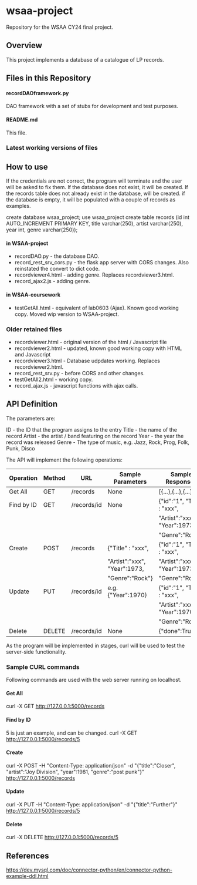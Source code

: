 # wsaa-project
Repository for the WSAA CY24 final project.

## Overview
This project implements a database of a catalogue of LP records.

## Files in this Repository

#### recordDAOframework.py
DAO framework with a set of stubs for development and test purposes.

#### README.md
This file.

### Latest working versions of files

## How to use

If the credentials are not correct, the program will terminate and the user will be asked to fix them.
If the database does not exist, it will be created.
If the records table does not already exist in the database, will be created.
if the database is empty, it will be populated with a couple of records as examples.

create database wsaa_project;
use wsaa_project
create table records (id int AUTO_INCREMENT PRIMARY KEY, title varchar(250), artist varchar(250), year int, genre varchar(250));



#### in WSAA-project
- recordDAO.py - the database DAO.
- record_rest_srv_cors.py - the flask app server with CORS changes. Also reinstated the convert to dict code.
- recordviewer4.html - adding genre. Replaces recordviewer3.html.
- record_ajax2.js - adding genre.
#### in WSAA-coursework
- testGetAll.html - equivalent of lab0603 (Ajax). Known good working copy. Moved wip version to WSAA-project.

### Older retained files
- recordviewer.html - original version of the html / Javascript file
- recordviewer2.html - updated, known good working copy with HTML and Javascript
- recordviewer3.html - Database udpdates working. Replaces recordviewer2.html.
- record_rest_srv.py - before CORS and other changes.
- testGetAll2.html - working copy.
- record_ajax.js - javascript functions with ajax calls.


## API Definition
The parameters are:

ID - the ID that the program assigns to the entry
Title - the name of the record
Artist - the artist / band featuring on the record
Year - the year the record was released
Genre - The type of music, e.g. Jazz, Rock, Prog, Folk, Punk, Disco

The API will implement the following operations:

| Operation | Method | URL | Sample Parameters | Sample Responses |
|-----------|--------|-----|-------------------|------------------|
| Get All | GET | /records | None | [{...},{...},{...}] |
| Find by ID | GET | /records/id | None | {"id":"1", "Title" : "xxx", |
| | | | | "Artist":"xxx", "Year":1973,|
| | | | | "Genre":"Rock"} |
| Create | POST | /records | {"Title" : "xxx", | {"id":"1", "Title" : "xxx", |
| | | |  "Artist":"xxx", "Year":1973, | "Artist":"xxx", "Year":1973,|
| | | |  "Genre":"Rock"} | "Genre":"Rock"} |
| Update | PUT | /records/id | e.g. {"Year":1970} | {"id":"1", "Title" : "xxx", |
| | | | | "Artist":"xxx", "Year":1970,|
| | | | | "Genre":"Rock"} |
| Delete | DELETE | /records/id | None | {"done":True} |

As the program will be implemented in stages, curl will be used to test the server-side functionality.

### Sample CURL commands
Following commands are used with the web server running on localhost.

#### Get All
curl -X GET http://127.0.0.1:5000/records

#### Find by ID
5 is just an example, and can be changed.
curl -X GET http://127.0.0.1:5000/records/5

#### Create
curl -X POST -H "Content-Type: application/json" -d "{\"title\":\"Closer\", \"artist\":\"Joy Division\", \"year\":1981, \"genre\":\"post punk\"}" http://127.0.0.1:5000/records

#### Update
curl -X PUT -H "Content-Type: application/json" -d "{\"title\":\"Further\"}" http://127.0.0.1:5000/records/5

#### Delete 
curl -X DELETE http://127.0.0.1:5000/records/5


## References
https://dev.mysql.com/doc/connector-python/en/connector-python-example-ddl.html
